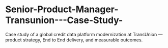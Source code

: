 # Senior-Product-Manager-Transunion---Case-Study-
Case study of a global credit data platform modernization at TransUnion — product strategy, End to End delivery, and measurable outcomes.
